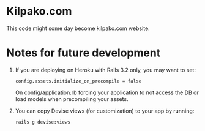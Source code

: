 # Kilpako.com

This code might some day become kilpako.com website.

# Notes for future development

1. If you are deploying on Heroku with Rails 3.2 only, you may want to set:

       config.assets.initialize_on_precompile = false

   On config/application.rb forcing your application to not access the DB
   or load models when precompiling your assets.

2. You can copy Devise views (for customization) to your app by running:

       rails g devise:views
